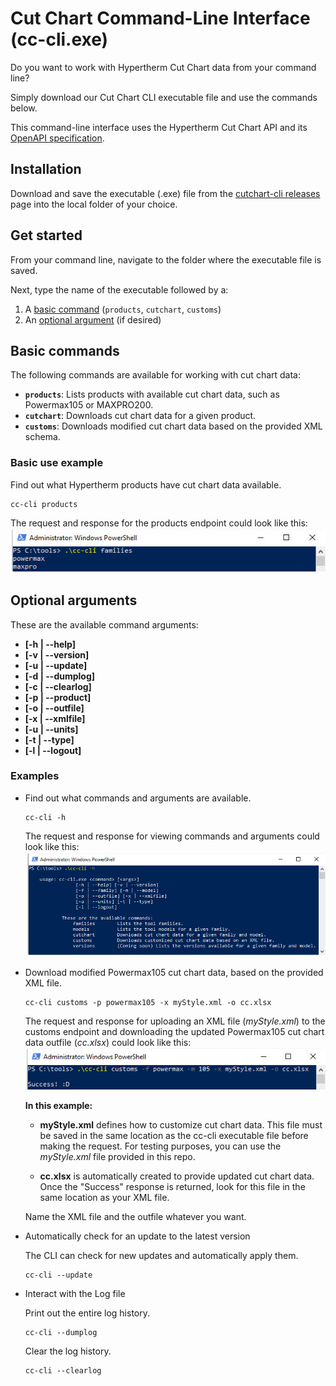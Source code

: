 # Cut Chart Command-Line Interface (cc-cli.exe)

Do you want to work with Hypertherm Cut Chart data from your command line?

Simply download our Cut Chart CLI executable file and use the commands below.

This command-line interface uses the Hypertherm Cut Chart API and its [OpenAPI specification](https://cutcharts.azurewebsites.net/api/docs).

## Installation

Download and save the executable (.exe) file from the [cutchart-cli releases](https://github.com/hypertherm/cutchart-cli/releases) page into the local folder of your choice.

## Get started

From your command line, navigate to the folder where the executable file is saved.

Next, type the name of the executable followed by a:

 1. A [basic command](#basic-commands) (`products`, `cutchart`, `customs`)
 2. An [optional argument](#optional-arguments) (if desired)

## Basic commands

The following commands are available for working with cut chart data:

- **`products`**: Lists products with available cut chart data, such as Powermax105 or MAXPRO200.
- **`cutchart`**: Downloads cut chart data for a given product.
- **`customs`**: Downloads modified cut chart data based on the provided XML schema.

### Basic use example

Find out what Hypertherm products have cut chart data available.

	cc-cli products

The request and response for the products endpoint could look like this:
![This is an example](https://github.com/hypertherm/docs/blob/master/cutchart-api/BasicExample_Which_Families_Have_Cut_Charts%5B1%5D.jpg?raw=true)

## Optional arguments

These are the available command arguments:

- **[-h | --help]**
- **[-v | --version]**
- **[-u | --update]**
- **[-d | --dumplog]**
- **[-c | --clearlog]**
- **[-p | --product]**
- **[-o | --outfile]**
- **[-x | --xmlfile]**
- **[-u | --units]**
- **[-t | --type]**
- **[-l | --logout]**

### Examples

- Find out what commands and arguments are available.

      cc-cli -h

     The request and response for viewing commands and arguments could look like this:
	![This is an example request for help from the command line](https://github.com/hypertherm/docs/blob/master/cutchart-api/Example_SeeHelp%5B1%5D.jpg?raw=true)

- Download modified Powermax105 cut chart data, based on the provided XML file.

      cc-cli customs -p powermax105 -x myStyle.xml -o cc.xlsx

     The request and response for uploading an XML file (*myStyle.xml*) to the customs endpoint and downloading the updated Powermax105 cut chart data outfile (*cc.xlsx*) could look like this:
     ![This is an example of customizing cut chart data with an XML file from the command line](https://github.com/hypertherm/docs/blob/master/cutchart-api/Example_custom-cc-request%5B1%5D.jpg?raw=true)

     **In this example:**

     - **myStyle.xml** defines how to customize cut chart data. This file must be saved in the same location as the cc-cli executable file before making the request. For testing purposes, you can use the *myStyle.xml* file provided in this repo. 

     - **cc.xlsx** is automatically created to provide updated cut chart data. Once the "Success" response is returned, look for this file in the same location as your XML file.

     Name the XML file and the outfile whatever you want.

- Automatically check for an update to the latest version

     The CLI can check for new updates and automatically apply them.

      cc-cli --update

- Interact with the Log file

     Print out the entire log history.
     
      cc-cli --dumplog

     Clear the log history.

      cc-cli --clearlog

